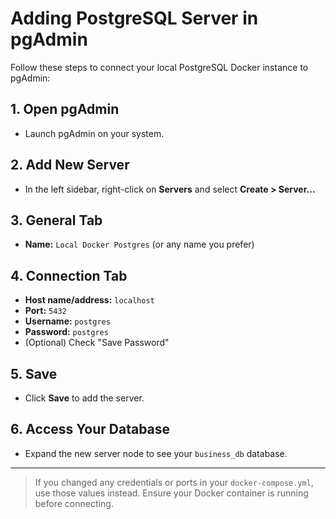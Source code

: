 # Adding PostgreSQL Server in pgAdmin

Follow these steps to connect your local PostgreSQL Docker instance to pgAdmin:

## 1. Open pgAdmin

- Launch pgAdmin on your system.

## 2. Add New Server

- In the left sidebar, right-click on **Servers** and select **Create > Server...**

## 3. General Tab

- **Name:** `Local Docker Postgres` (or any name you prefer)

## 4. Connection Tab

- **Host name/address:** `localhost`
- **Port:** `5432`
- **Username:** `postgres`
- **Password:** `postgres`
- (Optional) Check "Save Password"

## 5. Save

- Click **Save** to add the server.

## 6. Access Your Database

- Expand the new server node to see your `business_db` database.

---

> If you changed any credentials or ports in your `docker-compose.yml`, use those values instead.
> Ensure your Docker container is running before connecting.
